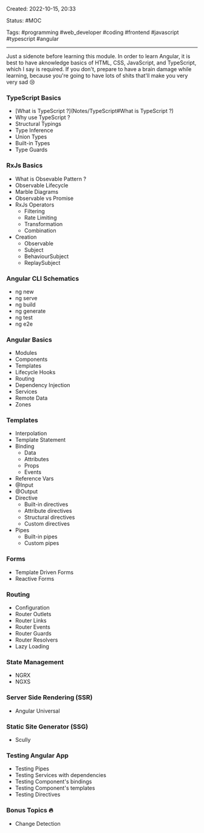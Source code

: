 Created:  2022-10-15,  20:33

Status: #MOC

Tags:  #programming #web_developer #coding #frontend #javascript #typescript #angular 

---
Just a sidenote before learning this module. 
In order to learn Angular, it is best to have aknowledge basics of HTML, CSS, JavaScript, and TypeScript, which I say is required. If you don't, prepare to have  a brain damage while learning, because you're going to have lots of shits that'll make you very very sad 😢

### TypeScript Basics

- [What is TypeScript ?](Notes/TypeScript#What is TypeScript ?)
- Why use TypeScript ?
- Structural Typings
- Type Inference
- Union Types
- Built-in Types
- Type Guards

### RxJs Basics

- What is Obsevable Pattern ?
- Observable Lifecycle
- Marble Diagrams
- Observable vs Promise
- RxJs Operators
	- Filtering
	- Rate Limiting
	- Transformation
	- Combination
- Creation
	- Observable
	- Subject
	- BehaviourSubject
	- ReplaySubject

### Angular CLI Schematics

- ng new
- ng serve
- ng build
- ng generate
- ng test
- ng e2e

### Angular Basics

- Modules
- Components
- Templates
- Lifecycle Hooks
- Routing
- Dependency Injection
- Services
- Remote Data
- Zones

### Templates

- Interpolation
- Template Statement
- Binding
	- Data
	- Attributes
	- Props
	- Events
- Reference Vars
- @Input
- @Output
- Directive
	- Built-in directives
	- Attribute directives
	- Structural directives
	- Custom directives
 - Pipes
	 - Built-in pipes
	 - Custom pipes

### Forms

- Template Driven Forms
- Reactive Forms

### Routing

- Configuration
- Router Outlets
- Router Links
- Router Events
- Router Guards
- Router Resolvers
- Lazy Loading

### State Management

- NGRX
- NGXS

### Server Side Rendering (SSR)

- Angular Universal

### Static Site Generator (SSG)

- Scully

### Testing Angular App

- Testing Pipes
- Testing Services with dependencies
- Testing Component's bindings
- Testing Component's templates
- Testing Directives

### Bonus Topics 🔥

- Change Detection